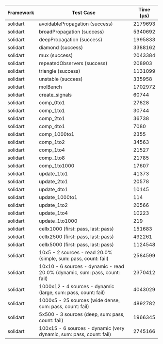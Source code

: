 | Framework | Test Case | Time (μs) |
| --- | --- | --- |
| solidart | avoidablePropagation (success) | 2179693 |
| solidart | broadPropagation (success) | 5340692 |
| solidart | deepPropagation (success) | 1995833 |
| solidart | diamond (success) | 3388162 |
| solidart | mux (success) | 2043384 |
| solidart | repeatedObservers (success) | 208903 |
| solidart | triangle (success) | 1131099 |
| solidart | unstable (success) | 335958 |
| solidart | molBench | 1702972 |
| solidart | create_signals | 60744 |
| solidart | comp_0to1 | 27828 |
| solidart | comp_1to1 | 30744 |
| solidart | comp_2to1 | 36738 |
| solidart | comp_4to1 | 7080 |
| solidart | comp_1000to1 | 2355 |
| solidart | comp_1to2 | 34563 |
| solidart | comp_1to4 | 21527 |
| solidart | comp_1to8 | 21785 |
| solidart | comp_1to1000 | 17607 |
| solidart | update_1to1 | 41373 |
| solidart | update_2to1 | 20578 |
| solidart | update_4to1 | 10145 |
| solidart | update_1000to1 | 114 |
| solidart | update_1to2 | 20566 |
| solidart | update_1to4 | 10223 |
| solidart | update_1to1000 | 219 |
| solidart | cellx1000 (first: pass, last: pass) | 151683 |
| solidart | cellx2500 (first: pass, last: pass) | 492261 |
| solidart | cellx5000 (first: pass, last: pass) | 1124548 |
| solidart | 10x5 - 2 sources - read 20.0% (simple, sum: pass, count: fail) | 2584599 |
| solidart | 10x10 - 6 sources - dynamic - read 20.0% (dynamic, sum: pass, count: fail) | 2370412 |
| solidart | 1000x12 - 4 sources - dynamic (large, sum: pass, count: fail) | 4043029 |
| solidart | 1000x5 - 25 sources (wide dense, sum: pass, count: fail) | 4892782 |
| solidart | 5x500 - 3 sources (deep, sum: pass, count: fail) | 1966345 |
| solidart | 100x15 - 6 sources - dynamic (very dynamic, sum: pass, count: fail) | 2745166 |

